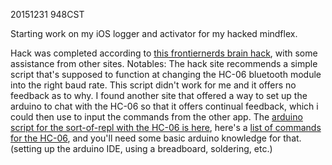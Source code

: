 20151231 948CST

Starting work on my iOS logger and activator for my hacked mindflex.

Hack was completed according to [this frontiernerds brain hack](http://www.frontiernerds.com/brain-hack), with some assistance from other sites. Notables:
The hack site recommends a simple script that's supposed to function at changing the HC-06 bluetooth module into the right baud rate. This script didn't work for me and it offers no feedback as to why. I found another site that offered a way to set up the arduino to chat with the HC-06 so that it offers continual feedback, which i could then use to input the commands from the other app. The [arduino script for the sort-of-repl with the HC-06 is here](http://42bots.com/tutorials/hc-06-bluetooth-module-datasheet-and-configuration-with-arduino/), here's a [list of commands for the HC-06](http://mcuoneclipse.com/2013/06/19/using-the-hc-06-bluetooth-module/), and you'll need some basic arduino knowledge for that. (setting up the arduino IDE, using a breadboard, soldering, etc.)